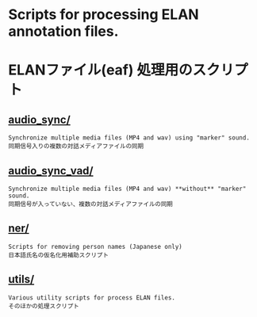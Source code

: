 # Scripts for processing ELAN annotation files.  
# ELANファイル(eaf) 処理用のスクリプト

## [audio_sync/](audio_sync/)  
    Synchronize multiple media files (MP4 and wav) using "marker" sound.  
    同期信号入りの複数の対話メディアファイルの同期
  
## [audio_sync_vad/](audio_sync_vad/)  
    Synchronize multiple media files (MP4 and wav) **without** "marker" sound.  
    同期信号が入っていない、複数の対話メディアファイルの同期

## [ner/](ner/)  
    Scripts for removing person names (Japanese only)  
    日本語氏名の仮名化用補助スクリプト

## [utils/](utils/)
    Various utility scripts for process ELAN files.  
    そのほかの処理スクリプト
